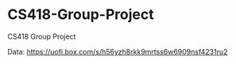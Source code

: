 # CS418-Group-Project
CS418 Group Project

Data:
https://uofi.box.com/s/h56yzh8rkk9mrtss6w6909nsf4231ru2

